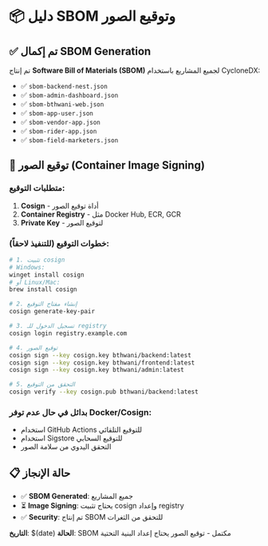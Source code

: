 # 📦 دليل SBOM وتوقيع الصور

## ✅ تم إكمال SBOM Generation

تم إنتاج **Software Bill of Materials (SBOM)** لجميع المشاريع باستخدام CycloneDX:

- ✅ `sbom-backend-nest.json`
- ✅ `sbom-admin-dashboard.json`
- ✅ `sbom-bthwani-web.json`
- ✅ `sbom-app-user.json`
- ✅ `sbom-vendor-app.json`
- ✅ `sbom-rider-app.json`
- ✅ `sbom-field-marketers.json`

## 🔐 توقيع الصور (Container Image Signing)

### متطلبات التوقيع:
1. **Cosign** - أداة توقيع الصور
2. **Container Registry** - مثل Docker Hub, ECR, GCR
3. **Private Key** - لتوقيع الصور

### خطوات التوقيع (للتنفيذ لاحقاً):

```bash
# 1. تثبيت cosign
# Windows:
winget install cosign
# أو Linux/Mac:
brew install cosign

# 2. إنشاء مفتاح التوقيع
cosign generate-key-pair

# 3. تسجيل الدخول للـ registry
cosign login registry.example.com

# 4. توقيع الصور
cosign sign --key cosign.key bthwani/backend:latest
cosign sign --key cosign.key bthwani/frontend:latest
cosign sign --key cosign.key bthwani/admin:latest

# 5. التحقق من التوقيع
cosign verify --key cosign.pub bthwani/backend:latest
```

### بدائل في حال عدم توفر Docker/Cosign:
- استخدام GitHub Actions للتوقيع التلقائي
- استخدام Sigstore للتوقيع السحابي
- التحقق اليدوي من سلامة الصور

## 📋 حالة الإنجاز

- ✅ **SBOM Generated**: جميع المشاريع
- ⏳ **Image Signing**: يحتاج تثبيت cosign وإعداد registry
- ✅ **Security**: تم إنتاج SBOM للتحقق من الثغرات

**التاريخ**: $(date)
**الحالة**: SBOM مكتمل - توقيع الصور يحتاج إعداد البنية التحتية
